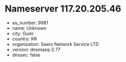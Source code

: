 # Nameserver 117.20.205.46

* as_number: 9981
* name: Unknown
* city: Gumi
* country: KR
* organization: Saero Network Service LTD
* version: dnsmasq-2.77
* dnssec: false
